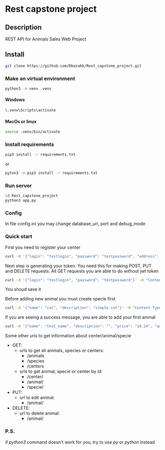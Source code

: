 # Rest capstone project
## Description
REST API for Animals Sales Web Project

## Install
```bash
git clone https://github.com/Dkozakk/Rest_capstone_project.git
```
### Make an virtual environment
```bash
python3 -m venv .venv
```
#### Windows
```bash
\.venv\Scripts\activate
```

#### MacOs or linux
```bash
source .venv/bin/activate
```
### Install requirements
```bash 
pip3 install -r requirements.txt
```
or

```bash
pyton3 -m pip3 install -r requirements.txt
```

### Run server

```bash
cd Rest_capstone_project
python3 app.py
```

### Config
In file config.ini you may change database_uri, port and debug_mode

### Quick start
First you need to register your center

```bash
curl -d '{"login": "testlogin", "password": "testpassword", "address": "test_address"}' -H "Content-Type: application/json" -X POST 'http://localhost:{port, default:5000}/register'
```

Next step is generating your token. You need this for making POST, PUT and DELETE requests. All GET requests
you are able to do without jwt token

```bash
curl -d '{"login": "testlogin", "password": "testpassword"}' -H "Content-Type: application/json" -X GET 'http://localhost:{port}/login'
```

You shoud save it

Before adding new animal you must create specie first

```bash
curl -d '{"name": "cat", "description": "simple cat"}' -H "Content-Type: application/json" -X POST http://localhost:{port}/species?token={token from previous step}
```

If you are seeing a success message, you are able to add your first animal

```bash
curl -d '{"name": "test_name", "description": "", "price": "10.24", "age": 5, "specie": "cat"}' -H "Content-Type: application/json" -X POST 'http://localhost:{port}/animals?token={token}'
```

Some other urls to get information about center/animal/specie

- GET:
    - urls to get all animals, species or centers:
        * /animals
        * /species
        * /centers
    - urls to get animal, specie or center by id:
        * /center/<id>
        * /animal/<id>
        * /specie/<id>
- PUT:
    - url to edit animal:
        * /animal/<id>
- DELETE:
    - url to delete animal:
        * /animal/<id>

### P.S.
if *python3* command doesn't work for you, try to use *py* or *python* instead
